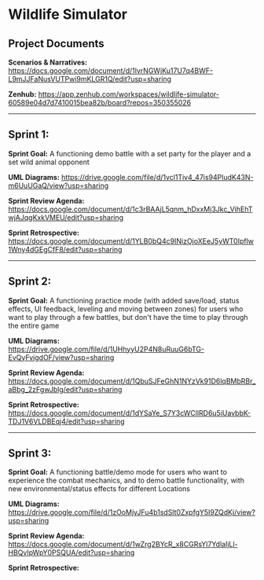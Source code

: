 # Wildlife Simulator

## Project Documents
**Scenarios & Narratives:** https://docs.google.com/document/d/1lvrNGWjKu17U7q4BWF-L9mJJFaNusVUTPwi9mKLGR1Q/edit?usp=sharing

**Zenhub:** https://app.zenhub.com/workspaces/wildlife-simulator-60589e04d7d7410015bea82b/board?repos=350355026

***

## Sprint 1:

**Sprint Goal:** A functioning demo battle with a set party for the player and a set wild animal opponent

**UML Diagrams:** https://drive.google.com/file/d/1vcl1Tiv4_47is94PludK43N-m6UuUGaQ/view?usp=sharing

**Sprint Review Agenda:** https://docs.google.com/document/d/1c3rBAAjL5qnm_hDxxMj3Jkc_VihEhTwjAJqgKxkVMEU/edit?usp=sharing

**Sprint Retrospective:** https://docs.google.com/document/d/1YLB0bQ4c9INizOjoXEeJ5yWT0Ipflw1Wny4dGEgCfF8/edit?usp=sharing

***

## Sprint 2:

**Sprint Goal:** A functioning practice mode (with added save/load, status effects, UI feedback, leveling and moving between zones) for users who want to play through a few battles, but don't have the time to play through the entire game

**UML Diagrams:** https://drive.google.com/file/d/1UHhyyU2P4N8uRuuG6bTG-EvQyFvjgdOF/view?usp=sharing

**Sprint Review Agenda:** https://docs.google.com/document/d/1QbuSJFeGhN1NYzVk91D6lqBMbRBr_aBbg_2zFgwJblg/edit?usp=sharing

**Sprint Retrospective:** https://docs.google.com/document/d/1dYSaYe_S7Y3cWCllRD6u5iUavbbK-TDJ1V6VLDBEqj4/edit?usp=sharing

***

## Sprint 3:

**Sprint Goal:** A functioning battle/demo mode for users who want to experience the combat mechanics, and to demo battle functionality, with new environmental/status effects for different Locations

**UML Diagrams:** https://drive.google.com/file/d/1zOoMjyJFu4b1sdSlt0ZxpfgY5I9ZQdKj/view?usp=sharing

**Sprint Review Agenda:** https://docs.google.com/document/d/1wZrg2BYcR_x8CGRsYl7YdlaIjLl-HBQvIpWpY0PSQUA/edit?usp=sharing

**Sprint Retrospective:**
